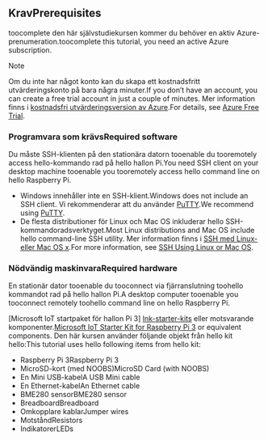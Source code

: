 ## <a name="prerequisites"></a><span data-ttu-id="072b6-101">Krav</span><span class="sxs-lookup"><span data-stu-id="072b6-101">Prerequisites</span></span>

<span data-ttu-id="072b6-102">toocomplete den här självstudiekursen kommer du behöver en aktiv Azure-prenumeration.</span><span class="sxs-lookup"><span data-stu-id="072b6-102">toocomplete this tutorial, you need an active Azure subscription.</span></span>

> [!NOTE]
> <span data-ttu-id="072b6-103">Om du inte har något konto kan du skapa ett kostnadsfritt utvärderingskonto på bara några minuter.</span><span class="sxs-lookup"><span data-stu-id="072b6-103">If you don’t have an account, you can create a free trial account in just a couple of minutes.</span></span> <span data-ttu-id="072b6-104">Mer information finns i [kostnadsfri utvärderingsversion av Azure][lnk-free-trial].</span><span class="sxs-lookup"><span data-stu-id="072b6-104">For details, see [Azure Free Trial][lnk-free-trial].</span></span>

### <a name="required-software"></a><span data-ttu-id="072b6-105">Programvara som krävs</span><span class="sxs-lookup"><span data-stu-id="072b6-105">Required software</span></span>

<span data-ttu-id="072b6-106">Du måste SSH-klienten på den stationära datorn tooenable du tooremotely access hello-kommando rad på hello hallon Pi.</span><span class="sxs-lookup"><span data-stu-id="072b6-106">You need SSH client on your desktop machine tooenable you tooremotely access hello command line on hello Raspberry Pi.</span></span>

- <span data-ttu-id="072b6-107">Windows innehåller inte en SSH-klient.</span><span class="sxs-lookup"><span data-stu-id="072b6-107">Windows does not include an SSH client.</span></span> <span data-ttu-id="072b6-108">Vi rekommenderar att du använder [PuTTY](http://www.putty.org/).</span><span class="sxs-lookup"><span data-stu-id="072b6-108">We recommend using [PuTTY](http://www.putty.org/).</span></span>
- <span data-ttu-id="072b6-109">De flesta distributioner för Linux och Mac OS inkluderar hello SSH-kommandoradsverktyget.</span><span class="sxs-lookup"><span data-stu-id="072b6-109">Most Linux distributions and Mac OS include hello command-line SSH utility.</span></span> <span data-ttu-id="072b6-110">Mer information finns i [SSH med Linux- eller Mac OS x](https://www.raspberrypi.org/documentation/remote-access/ssh/unix.md).</span><span class="sxs-lookup"><span data-stu-id="072b6-110">For more information, see [SSH Using Linux or Mac OS](https://www.raspberrypi.org/documentation/remote-access/ssh/unix.md).</span></span>

### <a name="required-hardware"></a><span data-ttu-id="072b6-111">Nödvändig maskinvara</span><span class="sxs-lookup"><span data-stu-id="072b6-111">Required hardware</span></span>

<span data-ttu-id="072b6-112">En stationär dator tooenable du tooconnect via fjärranslutning toohello kommandot rad på hello hallon Pi.</span><span class="sxs-lookup"><span data-stu-id="072b6-112">A desktop computer tooenable you tooconnect remotely toohello command line on hello Raspberry Pi.</span></span>

<span data-ttu-id="072b6-113">[Microsoft IoT startpaket för hallon Pi 3] [ lnk-starter-kits] eller motsvarande komponenter.</span><span class="sxs-lookup"><span data-stu-id="072b6-113">[Microsoft IoT Starter Kit for Raspberry Pi 3][lnk-starter-kits] or equivalent components.</span></span> <span data-ttu-id="072b6-114">Den här kursen använder följande objekt från hello kit hello:</span><span class="sxs-lookup"><span data-stu-id="072b6-114">This tutorial uses hello following items from hello kit:</span></span>

- <span data-ttu-id="072b6-115">Raspberry Pi 3</span><span class="sxs-lookup"><span data-stu-id="072b6-115">Raspberry Pi 3</span></span>
- <span data-ttu-id="072b6-116">MicroSD-kort (med NOOBS)</span><span class="sxs-lookup"><span data-stu-id="072b6-116">MicroSD Card (with NOOBS)</span></span>
- <span data-ttu-id="072b6-117">En Mini USB-kabel</span><span class="sxs-lookup"><span data-stu-id="072b6-117">A USB Mini cable</span></span>
- <span data-ttu-id="072b6-118">En Ethernet-kabel</span><span class="sxs-lookup"><span data-stu-id="072b6-118">An Ethernet cable</span></span>
- <span data-ttu-id="072b6-119">BME280 sensor</span><span class="sxs-lookup"><span data-stu-id="072b6-119">BME280 sensor</span></span>
- <span data-ttu-id="072b6-120">Breadboard</span><span class="sxs-lookup"><span data-stu-id="072b6-120">Breadboard</span></span>
- <span data-ttu-id="072b6-121">Omkopplare kablar</span><span class="sxs-lookup"><span data-stu-id="072b6-121">Jumper wires</span></span>
- <span data-ttu-id="072b6-122">Motstånd</span><span class="sxs-lookup"><span data-stu-id="072b6-122">Resistors</span></span>
- <span data-ttu-id="072b6-123">Indikatorer</span><span class="sxs-lookup"><span data-stu-id="072b6-123">LEDs</span></span>

[lnk-starter-kits]: https://azure.microsoft.com/develop/iot/starter-kits/
[lnk-free-trial]: http://azure.microsoft.com/pricing/free-trial/